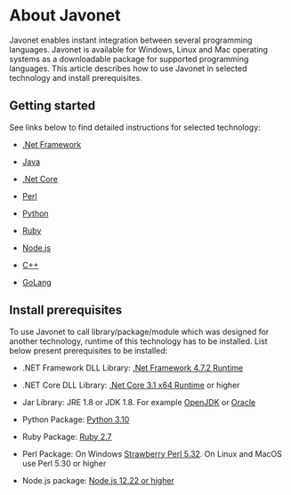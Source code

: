 # About Javonet

Javonet enables instant integration between several programming languages. Javonet is available for Windows, Linux and Mac operating systems as a downloadable package for supported programming languages. This article describes how to use Javonet in selected technology and install prerequisites. 

## Getting started

See links below to find detailed instructions for selected technology:

- [.Net Framework](https://www.javonet.com/guides/v2/getting-started/installing-javonet-dotnet-framework)

- [Java](https://www.javonet.com/guides/v2/getting-started/installing-javonet-java)

- [.Net Core](https://www.javonet.com/guides/v2/getting-started/installing-javonet-dotnet-core)

- [Perl](https://www.javonet.com/guides/v2/getting-started/installing-javonet-perl)

- [Python](https://www.javonet.com/guides/v2/getting-started/installing-javonet-python)

- [Ruby](https://www.javonet.com/guides/v2/getting-started/installing-javonet-ruby)

- [Node.js](https://www.javonet.com/guides/v2/getting-started/installing-javonet-nodejs)

- [C++](https://www.javonet.com/guides/v2/getting-started/installing-javonet-cpp)

- [GoLang](https://www.javonet.com/guides/v2/getting-started/installing-javonet-golang)  
  

## Install prerequisites

To use Javonet to call library/package/module which was designed for another technology, runtime of this technology has to be installed. List below present prerequisites to be installed:

- .NET Framework DLL Library:
[.Net Framework 4.7.2 Runtime](https://dotnet.microsoft.com/en-us/download/dotnet-framework/net472)  

- .NET Core DLL Library:
[.Net Core 3.1 x64 Runtime](https://dotnet.microsoft.com/en-us/download/dotnet/3.1) or higher  

- Jar Library:
 JRE 1.8 or JDK 1.8. For example [OpenJDK](https://www.openlogic.com/openjdk-downloads?field_java_parent_version_target_id=416&field_operating_system_target_id=All&field_architecture_target_id=391&field_java_package_target_id=All) or [Oracle](https://www.oracle.com/pl/java/technologies/javase/javase8u211-later-archive-downloads.html)  

- Python Package: 
[Python 3.10](https://www.python.org/downloads/release/python-3108/)

- Ruby Package: 
[Ruby 2.7](https://rubyinstaller.org/downloads/) 

- Perl Package:
 On Windows [Strawberry Perl 5.32](https://strawberryperl.com/download/5.32.1.1/strawberry-perl-5.32.1.1-64bit.msi). On Linux and MacOS use Perl 5.30 or higher

- Node.js package: 
[Node.js 12.22 or higher](https://nodejs.org/en/download/)